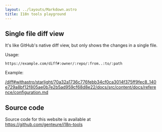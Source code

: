 ```yaml
---
layout: ../layouts/Markdown.astro
title: I18n tools playground
---
```


## Single file diff view

It's like GitHub's native diff view, but only shows the changes in a single file.

Usage:

`https://example.com/diff#:owner/:repo/:from..:to/:path`

Example:

[/diff#withastro/starlight/70a32a1736c776febb34cf0ca3014f375ff9fec8..140e729a8bf12f805ae0b7e2b5ad959cf68d8e22/docs/src/content/docs/reference/configuration.md](/diff#withastro/starlight/70a32a1736c776febb34cf0ca3014f375ff9fec8..140e729a8bf12f805ae0b7e2b5ad959cf68d8e22/docs/src/content/docs/reference/configuration.md)

## Source code

Source code for this website is available at <https://github.com/genteure/i18n-tools>
